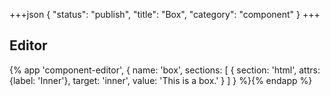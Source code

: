 +++json
{
  "status": "publish",
  "title": "Box",
  "category": "component"
}
+++

## Editor

{%
  app 'component-editor', {
    name: 'box',
    sections: [
      {
        section: 'html',
        attrs: {label: 'Inner'},
        target: 'inner',
        value: 'This is a box.'
      }
    ]
  }
%}{% endapp %}
